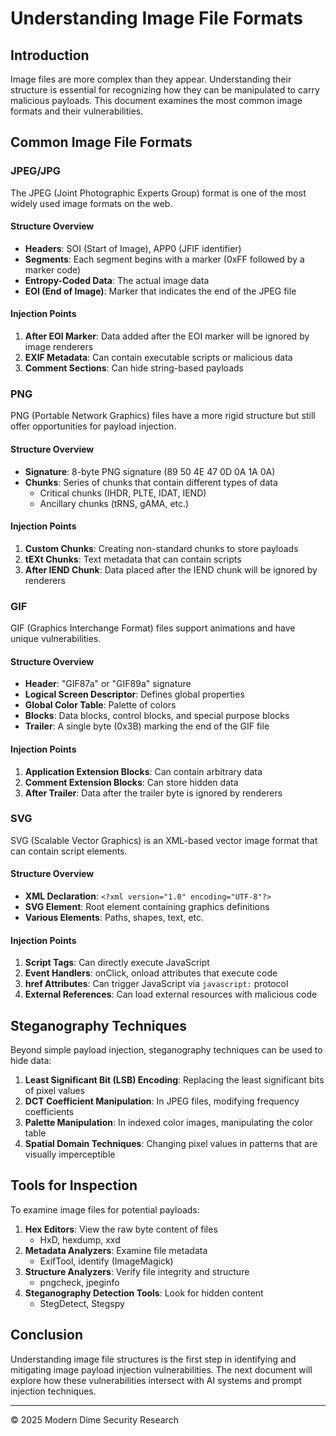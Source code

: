 # Understanding Image File Formats

## Introduction

Image files are more complex than they appear. Understanding their structure is essential for recognizing how they can be manipulated to carry malicious payloads. This document examines the most common image formats and their vulnerabilities.

## Common Image File Formats

### JPEG/JPG

The JPEG (Joint Photographic Experts Group) format is one of the most widely used image formats on the web.

#### Structure Overview
- **Headers**: SOI (Start of Image), APP0 (JFIF identifier)
- **Segments**: Each segment begins with a marker (0xFF followed by a marker code)
- **Entropy-Coded Data**: The actual image data
- **EOI (End of Image)**: Marker that indicates the end of the JPEG file

#### Injection Points
1. **After EOI Marker**: Data added after the EOI marker will be ignored by image renderers
2. **EXIF Metadata**: Can contain executable scripts or malicious data
3. **Comment Sections**: Can hide string-based payloads

### PNG

PNG (Portable Network Graphics) files have a more rigid structure but still offer opportunities for payload injection.

#### Structure Overview
- **Signature**: 8-byte PNG signature (89 50 4E 47 0D 0A 1A 0A)
- **Chunks**: Series of chunks that contain different types of data
  - Critical chunks (IHDR, PLTE, IDAT, IEND)
  - Ancillary chunks (tRNS, gAMA, etc.)

#### Injection Points
1. **Custom Chunks**: Creating non-standard chunks to store payloads
2. **tEXt Chunks**: Text metadata that can contain scripts
3. **After IEND Chunk**: Data placed after the IEND chunk will be ignored by renderers

### GIF

GIF (Graphics Interchange Format) files support animations and have unique vulnerabilities.

#### Structure Overview
- **Header**: "GIF87a" or "GIF89a" signature
- **Logical Screen Descriptor**: Defines global properties
- **Global Color Table**: Palette of colors
- **Blocks**: Data blocks, control blocks, and special purpose blocks
- **Trailer**: A single byte (0x3B) marking the end of the GIF file

#### Injection Points
1. **Application Extension Blocks**: Can contain arbitrary data
2. **Comment Extension Blocks**: Can store hidden data
3. **After Trailer**: Data after the trailer byte is ignored by renderers

### SVG

SVG (Scalable Vector Graphics) is an XML-based vector image format that can contain script elements.

#### Structure Overview
- **XML Declaration**: `<?xml version="1.0" encoding="UTF-8"?>`
- **SVG Element**: Root element containing graphics definitions
- **Various Elements**: Paths, shapes, text, etc.

#### Injection Points
1. **Script Tags**: Can directly execute JavaScript
2. **Event Handlers**: onClick, onload attributes that execute code
3. **href Attributes**: Can trigger JavaScript via `javascript:` protocol
4. **External References**: Can load external resources with malicious code

## Steganography Techniques

Beyond simple payload injection, steganography techniques can be used to hide data:

1. **Least Significant Bit (LSB) Encoding**: Replacing the least significant bits of pixel values
2. **DCT Coefficient Manipulation**: In JPEG files, modifying frequency coefficients
3. **Palette Manipulation**: In indexed color images, manipulating the color table
4. **Spatial Domain Techniques**: Changing pixel values in patterns that are visually imperceptible

## Tools for Inspection

To examine image files for potential payloads:

1. **Hex Editors**: View the raw byte content of files
   - HxD, hexdump, xxd
2. **Metadata Analyzers**: Examine file metadata
   - ExifTool, identify (ImageMagick)
3. **Structure Analyzers**: Verify file integrity and structure
   - pngcheck, jpeginfo
4. **Steganography Detection Tools**: Look for hidden content
   - StegDetect, Stegspy

## Conclusion

Understanding image file structures is the first step in identifying and mitigating image payload injection vulnerabilities. The next document will explore how these vulnerabilities intersect with AI systems and prompt injection techniques.

---

© 2025 Modern Dime Security Research